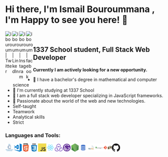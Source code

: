 
# Hi there, I'm Ismail Bouroummana  , I'm Happy to see you here! 👋

[<img align="left" alt="ibouroum | Twitter" width="22px" src="https://cdn.jsdelivr.net/npm/simple-icons@v3/icons/twitter.svg" />][twitter]
[<img align="left" alt="ibouroum | LinkedIn" width="22px" src="https://cdn.jsdelivr.net/npm/simple-icons@v3/icons/linkedin.svg" />][linkedin]
[<img align="left" alt="ibouroum | Instagram" width="22px" src="https://cdn.jsdelivr.net/npm/simple-icons@v3/icons/instagram.svg" />][instagram]
[<img align="left" alt="ibouroum | facebook" width="22px" src="https://cdn.jsdelivr.net/npm/simple-icons@v3/icons/facebook.svg" />][facebook]
<br />

## 1337 School student, Full Stack Web Developer 

**Currently I am actively looking for a new opportunity.**
- 🔭 I have a bachelor's degree in mathematical and computer science
- 🌱 I'm currently studying at 1337 School
- 👯 I am a full stack web developer specializing in JavaScript frameworks.
- 🥅 Passionate about the world of the web and new technologies.
- Self-taught
- Teamwork
- Analytical skills
- Strict
### Languages and Tools:

<img align="left" alt="C" width="26px" src="https://raw.githubusercontent.com/github/explore/80688e429a7d4ef2fca1e82350fe8e3517d3494d/topics/c/c.png" />
<img align="left" alt="Visual Studio Code" width="26px" src="https://raw.githubusercontent.com/github/explore/80688e429a7d4ef2fca1e82350fe8e3517d3494d/topics/visual-studio-code/visual-studio-code.png" />
<img align="left" alt="HTML5" width="26px" src="https://raw.githubusercontent.com/github/explore/80688e429a7d4ef2fca1e82350fe8e3517d3494d/topics/html/html.png" />
<img align="left" alt="CSS3" width="26px" src="https://raw.githubusercontent.com/github/explore/80688e429a7d4ef2fca1e82350fe8e3517d3494d/topics/css/css.png" />
<img align="left" alt="JavaScript" width="26px" src="https://raw.githubusercontent.com/github/explore/80688e429a7d4ef2fca1e82350fe8e3517d3494d/topics/javascript/javascript.png" />
<img align="left" alt="React" width="26px" src="https://raw.githubusercontent.com/github/explore/80688e429a7d4ef2fca1e82350fe8e3517d3494d/topics/react/react.png" />
<img align="left" alt="redux" width="26px" src="https://raw.githubusercontent.com/github/explore/80688e429a7d4ef2fca1e82350fe8e3517d3494d/topics/redux/redux.png" />
<img align="left" alt="Gatsby" width="26px" src="https://raw.githubusercontent.com/github/explore/e94815998e4e0713912fed477a1f346ec04c3da2/topics/gatsby/gatsby.png" />
<img align="left" alt="Node.js" width="26px" src="https://raw.githubusercontent.com/github/explore/80688e429a7d4ef2fca1e82350fe8e3517d3494d/topics/nodejs/nodejs.png" />
<img align="left" alt="SQL" width="26px" src="https://raw.githubusercontent.com/github/explore/80688e429a7d4ef2fca1e82350fe8e3517d3494d/topics/sql/sql.png" />
<img align="left" alt="MySQL" width="26px" src="https://raw.githubusercontent.com/github/explore/80688e429a7d4ef2fca1e82350fe8e3517d3494d/topics/mysql/mysql.png" />
<img align="left" alt="MongoDB" width="26px" src="https://raw.githubusercontent.com/github/explore/80688e429a7d4ef2fca1e82350fe8e3517d3494d/topics/mongodb/mongodb.png" />
<img align="left" alt="Git" width="26px" src="https://raw.githubusercontent.com/github/explore/80688e429a7d4ef2fca1e82350fe8e3517d3494d/topics/git/git.png" />
<img align="left" alt="GitHub" width="26px" src="https://raw.githubusercontent.com/github/explore/78df643247d429f6cc873026c0622819ad797942/topics/github/github.png" />

[twitter]: https://twitter.com/IBouroummana
[instagram]: https://www.instagram.com/mailisbo/
[linkedin]: https://www.linkedin.com/in/ismail-bouroummana/
[facebook]: https://www.facebook.com/Bouroummana
